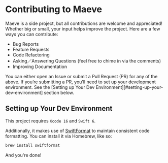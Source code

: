 # Contributing to Maeve

Maeve is a side project, but all contributions are welcome and appreciated! Whether big or
small, your input helps improve the project. Here are a few ways you can contribute:

- Bug Reports
- Feature Requests
- Code Refactoring
- Asking／Answering Questions (feel free to chime in via the comments)
- Improving Documentation

You can either open an Issue or submit a Pull Request (PR) for any of the above. If you’re
submitting a PR, you’ll need to set up your development environment. See the \[Setting up Your
Dev Environment\]\[#setting-up-your-dev-environment\] section below.

## Setting up Your Dev Environment

This project requires `Xcode 16` and `Swift 6`.

Additionally, it makes use of [SwiftFormat](https://github.com/nicklockwood/SwiftFormat) to
maintain consistent code formatting. You can install it via Homebrew, like so:

```bash
brew install swiftformat
```

And you're done!
